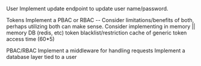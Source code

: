 User
    Implement update endpoint to update user name/password. 

Tokens
    Implement a PBAC or RBAC -- Consider limitations/benefits of both, perhaps utilizing both can make sense.
    Consider implementing in memory || memory DB (redis, etc) token blacklist/restriction cache of generic token access time (60*5)

PBAC/RBAC
    Implement a middleware for handling requests
    Implement a database layer tied to a user
